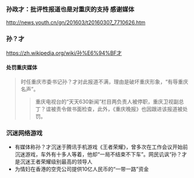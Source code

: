 ### 孙政才：批评性报道也是对重庆的支持 感谢媒体
http://news.youth.cn/gn/201603/t20160307_7710626.htm
### 孙？才
https://zh.wikipedia.org/wiki/孙%E6%94%BF才
#### 处罚重庆媒体
>时任重庆市委书记孙？才对此报道不满，理由是破坏重庆形象，“有辱重庆名声”。
>>重庆电视台的“天天630新闻”栏目两负责人被停职，重庆卫视副总丁？谊被责令做书面检查，此外，《重庆晚报》也因跟进该报道被处罚。
### 沉迷网络游戏
- 有媒体称孙？才沉迷于腾讯手机游戏《王者荣耀》，曾多次在工作会议开始前沉迷游戏，车外有十多人等着，他却“一局不结束不下车”。网民讥讽“孙？才是沉迷王者荣耀级别最高的领导人
- 为情妇在香港的空壳公司提供10亿人民币的“一带一路”资金